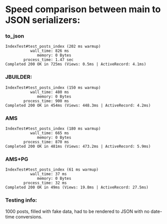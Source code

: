 Speed comparison between main to JSON serializers:
====

### to_json
```
IndexTest#test_posts_index (202 ms warmup)
           wall_time: 826 ms
              memory: 0 Bytes
        process_time: 1.47 sec
Completed 200 OK in 725ms (Views: 0.5ms | ActiveRecord: 4.1ms)
```

### JBUILDER:
```
IndexTest#test_posts_index (150 ms warmup)
           wall_time: 480 ms
              memory: 0 Bytes
        process_time: 900 ms
Completed 200 OK in 454ms (Views: 448.3ms | ActiveRecord: 4.2ms)
```

### AMS
```
IndexTest#test_posts_index (180 ms warmup)
           wall_time: 665 ms
              memory: 0 Bytes
        process_time: 870 ms
Completed 200 OK in 481ms (Views: 473.2ms | ActiveRecord: 5.9ms)
```

### AMS+PG
```
IndexTest#test_posts_index (61 ms warmup)
           wall_time: 37 ms
              memory: 0 Bytes
        process_time: 32 ms
Completed 200 OK in 49ms (Views: 19.8ms | ActiveRecord: 27.5ms)
```

### Testing info:
1000 posts, filled with fake data, had to be rendered to JSON with no date-time conversions.
